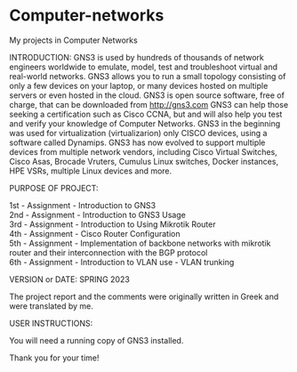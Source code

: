 # Computer-networks

My projects in Computer Networks

INTRODUCTION:
GNS3 is used by hundreds of thousands of network engineers worldwide to
emulate, model, test and troubleshoot virtual and real-world
networks. GNS3 allows you to run a small topology consisting of only a few
devices on your laptop, or many devices hosted on multiple
servers or even hosted in the cloud.
GNS3 is open source software, free of charge, that can be downloaded from http://gns3.com
GNS3 can help those seeking a certification such as Cisco CCNA, but
and will also help you test and verify your knowledge of Computer Networks.
GNS3 in the beginning was used for virtualization (virtualizarion) only CISCO
devices, using a software called Dynamips. GNS3 has now
evolved to support multiple devices from multiple network vendors,
including Cisco Virtual Switches, Cisco Asas, Brocade Vruters, Cumulus Linux
switches, Docker instances, HPE VSRs, multiple Linux devices and more.

PURPOSE OF PROJECT:

1st - Assignment - Introduction to GNS3 <br />
2nd - Assignment - Introduction to GNS3 Usage <br />
3rd - Assignment - Introduction to Using Mikrotik Router <br />
4th - Assignment - Cisco Router Configuration <br />
5th - Assignment - Implementation of backbone networks with mikrotik router and their interconnection with the BGP protocol <br />
6th - Assignment - Introduction to VLAN use - VLAN trunking <br />

VERSION or DATE: SPRING 2023

The project report and the comments were originally written in Greek and were translated by me.

USER INSTRUCTIONS:

You will need a running copy of GNS3 installed.

Thank you for your time!
